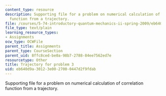 ```yaml
---
content_type: resource
description: Supporting file for a problem on numerical calculation of correlation
  function from a trajectory.
file: /courses/5-74-introductory-quantum-mechanics-ii-spring-2009/eb640d9a30123e0027000447d2f9fdab_cf2.dat
file_type: text/plain
learning_resource_types:
- Assignments
ocw_type: OCWFile
parent_title: Assignments
parent_type: CourseSection
parent_uid: 8ffc8ced-be0a-98b7-2788-84ee7562ed7e
resourcetype: Other
title: Trajectory for problem 3
uid: eb640d9a-3012-3e00-2700-0447d2f9fdab
---
```

Supporting file for a problem on numerical calculation of correlation function from a trajectory.

